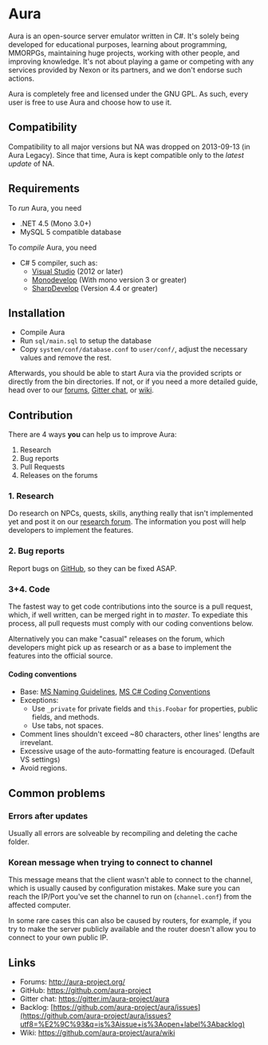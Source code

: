 Aura
==============================

Aura is an open-source server emulator written in C#. It's solely being
developed for educational purposes, learning about programming, MMORPGs,
maintaining huge projects, working with other people, and improving knowledge.
It's not about playing a game or competing with any services provided by
Nexon or its partners, and we don't endorse such actions.

Aura is completely free and licensed under the GNU GPL.
As such, every user is free to use Aura and choose how to use it.

Compatibility
------------------------------
Compatibility to all major versions but NA was dropped on
2013-09-13 (in Aura Legacy). Since that time, Aura is kept
compatible only to the *latest update* of NA.

Requirements
------------------------------
To *run* Aura, you need
* .NET 4.5 (Mono 3.0+)
* MySQL 5 compatible database

To *compile* Aura, you need
* C# 5 compiler, such as:
  * [Visual Studio](http://www.visualstudio.com/en-us/products/visual-studio-express-vs.aspx) (2012 or later)
  * [Monodevelop](http://monodevelop.com/) (With mono version 3 or greater)
  * [SharpDevelop](http://www.icsharpcode.net/OpenSource/SD/) (Version 4.4 or greater)

Installation
------------------------------
* Compile Aura
* Run `sql/main.sql` to setup the database
* Copy `system/conf/database.conf` to `user/conf/`,
  adjust the necessary values and remove the rest.

Afterwards, you should be able to start Aura via the provided scripts or
directly from the bin directories. If not, or if you need a more detailed guide,
head over to our [forums](http://aura-project.org/forum/), [Gitter chat](https://gitter.im/aura-project/aura), or [wiki](https://gitter.im/aura-project/aura/wiki).

Contribution
------------------------------
There are 4 ways **you** can help us to improve Aura:

1. Research
2. Bug reports
3. Pull Requests
4. Releases on the forums

### 1. Research
Do research on NPCs, quests, skills, anything really that isn't implemented yet and
post it on our [research forum](http://aura-project.org/forum/forum/36-research/).
The information you post will help developers to implement the features. 

### 2. Bug reports
Report bugs on [GitHub](https://github.com/aura-project/aura/issues), so they can be fixed ASAP.


### 3+4. Code
The fastest way to get code contributions into the source is a pull request, which,
if well written, can be merged right in to *master*. To expediate this process, 
all pull requests must comply with our coding conventions below.

Alternatively you can make "casual" releases on the forum, which developers might pick up
as research or as a base to implement the features into the official source.

#### Coding conventions
* Base: [MS Naming Guidelines](http://msdn.microsoft.com/en-us/library/xzf533w0%28v=vs.71%29.aspx),
        [MS C# Coding Conventions](http://msdn.microsoft.com/en-us/library/ff926074.aspx)
* Exceptions:
  * Use `_private` for private fields and `this.Foobar` for properties, public fields, and methods.
  * Use tabs, not spaces.
* Comment lines shouldn't exceed ~80 characters, other lines' lengths are irrevelant.
* Excessive usage of the auto-formatting feature is encouraged. (Default VS settings)
* Avoid regions.

Common problems
------------------------------

### Errors after updates
Usually all errors are solveable by recompiling and deleting the cache folder.

### Korean message when trying to connect to channel
This message means that the client wasn't able to connect to the channel,
which is usually caused by configuration mistakes. Make sure you can reach
the IP/Port you've set the channel to run on (`channel.conf`) from the affected computer.

In some rare cases this can also be caused by routers, for example,
if you try to make the server publicly available and the router doesn't
allow you to connect to your own public IP.

Links
------------------------------
* Forums: http://aura-project.org/
* GitHub: https://github.com/aura-project
* Gitter chat: https://gitter.im/aura-project/aura
* Backlog: [https://github.com/aura-project/aura/issues](https://github.com/aura-project/aura/issues?utf8=%E2%9C%93&q=is%3Aissue+is%3Aopen+label%3Abacklog)
* Wiki: https://github.com/aura-project/aura/wiki
